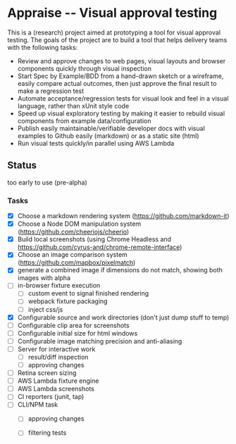 # Appraise -- Visual approval testing

This is a (research) project aimed at prototyping a tool for visual approval testing. The goals of the project are to build a tool that helps delivery teams with the following tasks:

- Review and approve changes to web pages, visual layouts and browser components quickly through visual inspection 
- Start Spec by Example/BDD from a hand-drawn sketch or a wireframe,  easily compare actual outcomes, then just approve the final result to make a regression test
- Automate acceptance/regression tests for visual look and feel in a visual language, rather than xUnit style code
- Speed up visual exploratory testing by making it easier to rebuild visual components from example data/configuration
- Publish easily maintainable/verifiable developer docs with visual examples to Github easily (markdown) or as a static site (html)
- Run visual tests quickly/in parallel using AWS Lambda

## Status

too early to use (pre-alpha)


### Tasks

- [x] Choose a markdown rendering system (https://github.com/markdown-it)
- [x] Choose a Node DOM manipulation system (https://github.com/cheeriojs/cheerio)
- [x] Build local screenshots (using Chrome Headless and https://github.com/cyrus-and/chrome-remote-interface)
- [x] Choose an image comparison system (https://github.com/mapbox/pixelmatch)
- [x] generate a combined image if dimensions do not match, showing both images with alpha
- [ ] in-browser fixture execution
  - [ ] custom event to signal finished rendering
  - [ ] webpack fixture packaging
  - [ ] inject css/js
- [x] Configurable source and work directories (don't just dump stuff to temp)
- [ ] Configurable clip area for screenshots
- [ ] Configurable initial size for html windows
- [ ] Configurable image matching precision and anti-aliasing
- [ ] Server for interactive work
  - [ ] result/diff inspection 
  - [ ] approving changes
- [ ] Retina screen sizing
- [ ] AWS Lambda fixture engine
- [ ] AWS Lambda screenshots 
- [ ] CI reporters (junit, tap)
- [ ] CLI/NPM task
  - [ ] approving changes
  - [ ] filtering tests

